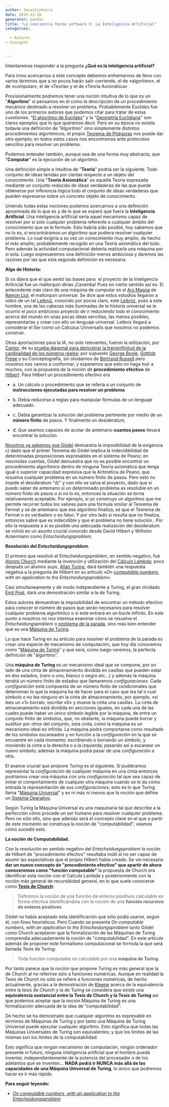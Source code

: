 ```yaml
---
author: Jmcastinheira
date: 2016-12-26
generator: pandoc
title: "La conciencia hecha software V: La Inteligencia Artificial"
categories:

  - Autores
- Concepto


---
```




Intentaremos responder a la pregunta **¿Qué es la inteligencia
artificial?**

Para irnos acercarnos a este concepto debemos enfrentarnos de lleno con
varios términos que a no pocos harán salir corriendo, el de «algoritmo»,
el de «computar», el de «Teoría» y el de «Teoría Axiomática»

Provisionalmente podremos tener una noción intuitiva de lo que es un
"**Algoritmo**" si pensamos en él como la descripción de un
procedimiento mecánico destinado a resolver un problema. Probablemente
Euclides fue uno de los primeros autores que podemos citar para tratar
de estas cuestiones. "[El algoritmo de
Euclides](http://es.wikipedia.org/wiki/Algoritmo_de_Euclides)" y la
"[Geometría
Euclidiana](http://es.wikipedia.org/wiki/Geometr%C3%ADa_euclidiana)" son
claros ejemplos que lo que queremos decir. Pero en su época no existía
todavía una definición de "Algoritmo" sino simplemente distintos
procedimientos algorítmicos; el propio [Teorema de
Pitágoras](http://es.wikipedia.org/wiki/Teorema_de_Pit%C3%A1goras) nos
puede dar otro ejemplo; en todos estos casos nos encontramos ante
protocolos sencillos para resolver un problema.

Podemos entender también, aunque sea de una forma muy abstracta, que
"**Computar**" es la ejecución de un algoritmo.

Una definición simple e intuitiva de "**Teoría**" podría ser la
siguiente. Todo conjunto de ideas tenidas por ciertas respecto a un
objeto del conocimiento. Una "**Teoría Axiomática**" es aquella Teoría
expresada mediante un conjunto reducido de ideas verdaderas de las que
puede obtenerse por inferencia lógica todo el conjunto de ideas
verdaderas que pueden expresarse sobre un concreto objeto de
conocimiento.

Uniendo todas estas nociones podemos acercarnos a una definición
aproximada de lo que es y de lo que se esperó que fuera la
**Inteligencia Artificial**. Una inteligencia artificial sería aquel
mecanismo capaz de resolver por si solo cualquier problema referente a
cualquier ámbito del conocimiento que se le formule. Esto habría sido
posible, hoy sabemos que no lo es, si encontráramos un algoritmo que
pudiera resolver cualquier problema. Lo cual exigiría a su vez un
conocimiento muy amplio, de hecho el más amplio; probablemente recogido
en una Teoría axiomática del todo. Pero además la actividad
computacional debería realizarla una máquina por si sola. Luego
expresaremos una definición menos ambiciosa y daremos las razones por
las que esta segunda definición es necesaria.

**Algo de Historia:**

Si os dijera que el que sentó las bases para  el proyecto de la
Inteligencia Articicial fue un mallorquín dirías ¡Caramba! Pues en
cierto sentido así es. El antecedente más claro de una máquina de
computar es el [Ars
Magna](http://es.wikipedia.org/wiki/Ramon_Llull#Llull_y_el_Ars_Magna) de
[Ramon Llul](http://es.wikipedia.org/wiki/Ramon_Llull), el mallorquín
universal. Se dice que estos estudios llegaron a oídos de un tal
[Leibniz](http://es.wikipedia.org/wiki/Gottfried_Leibniz), conocido por
pocos claro, este
[Leibniz](http://es.wikipedia.org/wiki/Gottfried_Leibniz), pues a este
hombre, una de las cabezas más iluminadas de la historia universal se le
ocurrió el poco ambicioso proyecto de ir reduciendo todo el conocimiento
acerca del mundo en unas pocas ideas sencillas, las menos posibles,
representarlas y crear con ello un lenguaje universal. Leibniz llegará a
considerar el Ser como un Calculus Universalis que nosotros no podemos
construir.

Otras aportaciones para la IA, no solo relevantes, fueron la
utilización, por [Cantor](http://es.wikipedia.org/wiki/Georg_Cantor), de
su [prueba diagonal para demostrar la transinfinitud de la cardinalidad
de los números
reales](http://www.entelequia.info/autores-georg-cantor-podemos-listar-el-infinito);
por supuesto [George Boole](http://es.wikipedia.org/wiki/George_Boole),
[Gottlob Frege](http://es.wikipedia.org/wiki/Gottlob_Frege) y su
Conceptografía, sin olvidarnos de [Bertrand
Russell](http://es.wikipedia.org/wiki/Bertrand_Russell) pero nosotros
nos vamos a conformar, y esperemos que esto no haga huir a muchos, con
la propuesta de la noción de **procedimiento efectivo** de
[Hilbert](http://es.wikipedia.org/wiki/Hilbert). Para Hilbert un
procedimiento efectivo era

-   a.  Un cálculo o procedimiento que se refería a un conjunto de
        **instrucciones ejecutadas para resolver un problema**

-   b.  Debía reducirse a reglas para manipular fórmulas de un lenguaje
        adecuado.

-   c.  Debía garantizar la solución del problema pertinente por medio
        de un **número finito** de pasos. Y finalmente un desideratum,

  -   d.  Que seamos capaces de acotar de antemano **cuantos pasos**
        llevará encontrar la solución.

[Nosotros ya sabemos que
Gödel](http://www.entelequia.info/content/view/1549400/La-conciencia-hecha-software-o-el-sueno-de-la-razon-III.html)
demuestra la imposibilidad de la exigencia c) dado que el primer Teorema
de Gödel implica la indecidibilidad de determinadas proposiciones
expresables en el sistema de Peano; en resumidas cuentas, Gödel
demuestra que no es posible encontrar un procedimiento algorítmico
dentro de ninguna Teoría axiomática que tenga igual o superior capacidad
expresiva que la Aritmética de Peano, que resuelva cualquier problema en
un número finito de pasos. Pero esto no impide el desideratum "d)" y con
ello se salva el proyecto, dado que si puedo saber de antemano si un
determinado problema es resoluble en un número finito de pasos o si no
lo es, entonces la situación se torna relativamente aceptable. Por
ejemplo, si yo construyo un algoritmo que me permite recorrer todos los
valores para una fórmula similar al Teorema de Fermat y sé de antemano
que ese algoritmo finaliza, sé que el Teorema de Fermat o es verdadero o
es falso. Y por otro lado si resulta que no finaliza, entonces sabré que
es indecidible y que el problema no tiene solución.. Por ello la
respuesta a si es posible una adecuada realización del desideratum se
volvió en un asunto crucial conocido desde David Hilbert y Wilhelm
Ackermann como *Entscheidungsproblem*.

**Resolución del *Entscheidungsproblem*.**

El primero que resolvió el Entscheidungsproblem, en sentido negativo,
fue [Alonzo Church](http://es.wikipedia.org/wiki/Alonzo_Church) mediante
la invención y utilización del [Cálculo
Lambda](http://es.wikipedia.org/wiki/C%C3%A1lculo_lambda); poco después
un alumno suyo, [Allan
Turing](http://es.wikipedia.org/wiki/Alan_Turing), dará también una
respuesta negativa a la pregunta de Hilbert en su articulo «*On
[computable
numbers](http://es.wikipedia.org/wiki/N%C3%BAmero_computable), with an
application to the Entscheidungsproblem»*.

Casi simultaneamente y de modo independiente a Turing, el gran olvidado
[Emil Post](http://en.wikipedia.org/wiki/Emil_Leon_Post), dará una
demostración similar a la de Turing.

Estos autores demuestran la imposibilidad de encontrar un método
efectivo para conocer el número de pasos que serán necesarios para
resolver cualquier problema algorítmico o si este entrará en un bucle
infinito. En este punto a nosotros no nos interesa examinar cómo se
resuelve el *Entscheidungsproblem* o [problema de la
parada](http://es.wikipedia.org/wiki/Problema_de_la_parada), sino más
bien entender qué es una [Máquina de
Turing](http://es.wikipedia.org/wiki/M%C3%A1quina_de_Turing).

Lo que hace Turing en su artículo para resolver el problema de la parada
es crear una especie de mecanismo de computación, que hoy día conocemos
como "[Máquina de
Turing](http://es.wikipedia.org/wiki/M%C3%A1quina_de_Turing)" y que
será, como luego veremos, la perfecta definición de "algoritmo".

Una **máquina de Turing** es un mecanismo ideal que se compone, por un
lado de una cinta de almacenamiento dividida en casillas que pueden
estar en dos estados, (cero o uno, blanco o negro etc...) y además la
máquina tendrá un número finito de estados que llamaremos
*configuraciones*. Cada *configuración* está compuesta de un número
finito de condicionales que determinan lo que la máquina ha de hacer
para el caso que lea tal o cual símbolo o no lea ninguno en la cinta de
almacenamiento, por ejemplo, «si lees un «1» borralo, escribe «0» y
mueve la cinta una casilla». La cinta de almacenamiento está dividida en
secciones iguales, en cada una de las cuales puede haber un único
símbolo legible por la máquina, de entre un conjunto finito de símbolos,
que, no obstante, la máquina puede borrar y sustituir por otros del
conjunto, esta cinta, como la máquina es un mecanismo ideal es infinita.
La máquina podrá comportarse como resultado de los símbolos escaneados y
en función a la *configuración* en la que se encuentre en cada momento;
escribiendo o borrando un símbolo, y moviendo la cinta a la derecha o a
la izquierda; pasando así a escanear un nuevo símbolo; además la máquina
podrá pasar de una *configuración* a otra.

El avance crucial que propone Turing es el siguiente. Si pudiéramos
representar la *configuración* de cualquier máquina en una cinta
entonces podríamos crear una máquina con una *configuración* tal que sea
capaz de imitar el comportamiento de cualquier otra máquina cuando se le
da como entrada la representación de sus *configuraciones*; esto es lo
que Turing llama "[Máquina
Universal](http://es.wikipedia.org/wiki/M%C3%A1quina_universal_de_Turing#M.C3.A1quina_universal_de_Turing)"
y es ni más ni menos que la noción que define un [Sistema
Operativo](http://es.wikipedia.org/wiki/Sistema_operativo).

Según Turing la Máquina Universal es una maquinaria tal que describe a
la perfección cómo procede un ser humano para resolver cualquier
problema. Pero no sólo ello, sino que además será el concepto clave en
el que a partir de este momento se construya la noción de
"computabilidad", veamos cómo sucedió esto.

**La noción de Computabilidad.**

Con la resolución en sentido negativo del *Entscheidungsproblem* la
noción de Hilbert de "procedimiento efectivo" resultaba inútil al no ser
capaz de asumir las expectativas que el propio Hilbert había creado. Se
vio necesario **dar un nuevo concepto de "procedimiento efectivo" que
apartir de ahora conoceremos como "función computable"** la propuesta de
Church era identificar esta noción con el Calculo Lambda y
posteriormente con la noción más general de recursibidad general, en lo
que suele conocerse como [**Tesis de
Church**](http://es.wikipedia.org/wiki/Tesis_de_Church-Turing):

> Definimos la noción de una función de enteros positivos calculable en
> forma efectiva identificándola con la noción de una **función
> recursiva de enteros positivos**

Gödel no había aceptado esta identificación que sólo podía usarse, según
él, con fines heurísticos. Pero Cuando se presenta *On computable
numbers, with an application to the Entscheidungsproblem* tanto Gödel
como Church aceptaron que la formalización de las Máquinas de Turing
comprendía adecuadamente la noción de "computabilidad". En este artículo
además de proponer este formalismo computacional se formula la que será
llamada Tesis de Turing:

> Toda función computable es calculable por una **máquina de Turing**.

Por tanto parece que la noción que propone Turing es más general que la
de Church al no referirse sólo a funciones numéricas. Aunque en realidad
la Tesis de Church no sólo se refiere a funciones numéricas, de hecho
actualmente, gracias a la demostración de
[Kleene](http://es.wikipedia.org/wiki/Stephen_Kleene) acerca de la
equivalencia entre la tesis de Church y la de Turing se considera que
existe una **equivalencia sustancial entre la Tesis de Church y la Tesis
de Turing** así que podemos aceptar que la noción Máquina de Turing es
una formalización adecuada de la idea de "computabilidad".

De hecho se ha demostrado que cualquier algoritmo es expresable en
términos de Máquinas de Turing y por tanto una Máquina de Turing
Universal puede ejecutar cualquier algoritmo. Esto significa que todas
las Máquinas Universales de Turing son equivalentes; y que los límites
de las mismas son los límites de la computabilidad.

Esto significa que ningún mecanismo de computación, ningún ordenador
presente ni futuro, ninguna inteligencia artificial que el hombre pueda
inventar, independientemente de la potencia del procesador o de los
adelantos que se inventen... **NADA podrá ir NUNCA más allá de las
capacidades de una Máquina Universal de Turing**, lo único que podremos
hacer es ir más rápido.

**Para seguir leyendo:**

  -   [*On computable numbers, with an application to the
    Entscheidungsproblem*](http://www.cs.virginia.edu/%7Erobins/Turing_Paper_1936.pdf)
